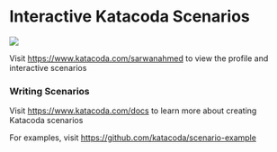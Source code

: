 # Interactive Katacoda Scenarios

[![](http://shields.katacoda.com/katacoda/sarwanahmed/count.svg)](https://www.katacoda.com/sarwanahmed "Get your profile on Katacoda.com")

Visit https://www.katacoda.com/sarwanahmed to view the profile and interactive scenarios

### Writing Scenarios
Visit https://www.katacoda.com/docs to learn more about creating Katacoda scenarios

For examples, visit https://github.com/katacoda/scenario-example

